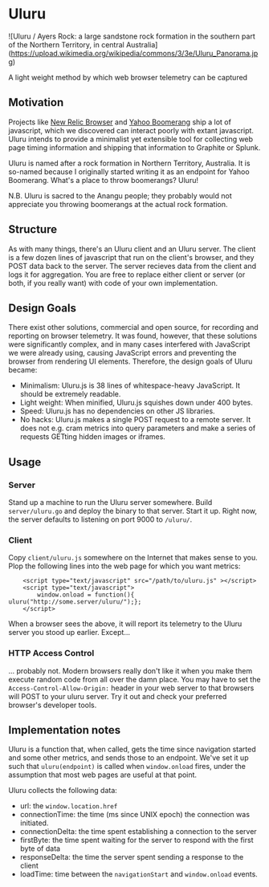 # Uluru 

![Uluru / Ayers Rock: a large sandstone rock formation in the southern part of the Northern Territory, in central Australia] (https://upload.wikimedia.org/wikipedia/commons/3/3e/Uluru_Panorama.jpg)

A light weight method by which web browser telemetry can be captured

## Motivation

Projects like [New Relic Browser](http://newrelic.com/browser-monitoring) and [Yahoo Boomerang](http://yahoo.github.io/boomerang/doc/) ship a lot of javascript, which we discovered can interact poorly with extant javascript. Uluru intends to provide a minimalist yet extensible tool for collecting web page timing information and shipping that information to Graphite or Splunk.

Uluru is named after a rock formation in Northern Territory, Australia. It is so-named because I originally started writing it as an endpoint for Yahoo Boomerang. What's a place to throw boomerangs? Uluru!

N.B. Uluru is sacred to the Anangu people; they probably would not appreciate you throwing boomerangs at the actual rock formation.

## Structure

As with many things, there's an Uluru client and an Uluru server. The client is a few dozen lines of javascript that run on the client's browser, and they POST data back to the server. The server recieves data from the client and logs it for aggregation. You are free to replace either client or server (or both, if you really want) with code of your own implementation.

## Design Goals

There exist other solutions, commercial and open source, for recording and reporting on browser telemetry. It was found, however, that these solutions were significantly complex, and in many cases interfered with JavaScript we were already using, causing JavaScript errors and preventing the browser from rendering UI elements. Therefore, the design goals of Uluru became:

- Minimalism: Uluru.js is 38 lines of whitespace-heavy JavaScript. It should be extremely readable.
- Light weight: When minified, Uluru.js squishes down under 400 bytes.
- Speed: Uluru.js has no dependencies on other JS libraries. 
- No hacks: Uluru.js makes a single POST request to a remote server. It does not e.g. cram metrics into query parameters and make a series of requests GETting hidden images or iframes.

## Usage

### Server

Stand up a machine to run the Uluru server somewhere. Build `server/uluru.go` and deploy the binary to that server. Start it up. Right now, the server defaults to listening on port 9000 to `/uluru/`.

### Client

Copy `client/uluru.js` somewhere on the Internet that makes sense to you. Plop the following lines into the web page for which you want metrics:

        <script type="text/javascript" src="/path/to/uluru.js" ></script>
        <script type="text/javascript">
            window.onload = function(){ uluru("http://some.server/uluru/");};
        </script>

When a browser sees the above, it will report its telemetry to the Uluru server you stood up earlier. Except...

### HTTP Access Control

... probably not. Modern browsers really don't like it when you make them execute random code from all over the damn place. You may have to set the `Access-Control-Allow-Origin:` header in your web server to that browsers will POST to your uluru server. Try it out and check your preferred browser's developer tools. 

## Implementation notes

Uluru is a function that, when called, gets the time since navigation started and some other metrics, and sends those to an endpoint. We've set it up such that `uluru(endpoint)` is called when `window.onload` fires, under the assumption that most web pages are useful at that point.

Uluru collects the following data:

- url: the `window.location.href`
- connectionTime: the time (ms since UNIX epoch) the connection was initiated.
- connectionDelta: the time spent establishing a connection to the server
- firstByte: the time spent waiting for the server to respond with the first byte of data
- responseDelta: the time the server spent sending a response to the client
- loadTime: time between the `navigationStart` and `window.onload` events.
